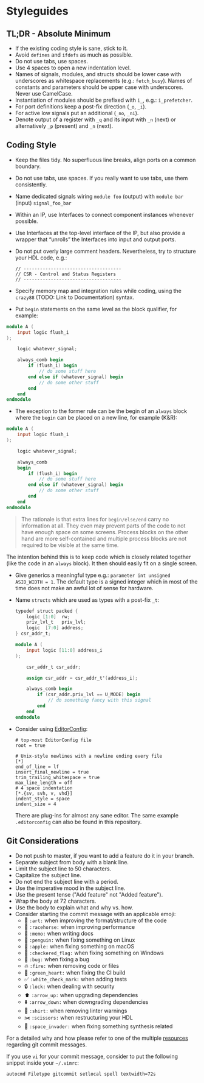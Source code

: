 # Styleguides

## TL;DR - Absolute Minimum

- If the existing coding style is sane, stick to it.
- Avoid `defines` and `ifdefs` as much as possible.
- Do not use tabs, use spaces.
- Use 4 spaces to open a new indentation level.
- Names of signals, modules, and structs should be lower case with underscores as whitespace replacements (e.g.: `fetch_busy`). Names of constants and parameters should be upper case with underscores. Never use CamelCase.
- Instantiation of modules should be prefixed with `i_`, e.g.: `i_prefetcher`.
- For port definitions keep a post-fix direction (`_o`, `_i`).
- For active low signals put an additional (`_no`, `_ni`).
- Denote output of a register with `_q` and its input with `_n` (next) or alternatively `_p` (present) and `_n` (next).

## Coding Style

- Keep the files tidy. No superfluous line breaks, align ports on a common boundary.
- Do not use tabs, use spaces. If you really want to use tabs, use them consistently.
- Name dedicated signals wiring `module foo` (output) with `module bar` (input) `signal_foo_bar`
- Within an IP, use Interfaces to connect component instances whenever possible.
- Use Interfaces at the top-level interface of the IP, but also provide a wrapper that “unrolls” the Interfaces into input and output ports.
- Do not put overly large comment headers. Nevertheless, try to structure your HDL code, e.g.:

    ```
    // ------------------------------------
    // CSR - Control and Status Registers
    // ------------------------------------
    ```

- Specify memory map and integration rules while coding, using the `crazy88` (TODO: Link to Documentation) syntax.
- Put `begin` statements on the same level as the block qualifier, for example:
```verilog
module A (
    input logic flush_i
);

    logic whatever_signal;

    always_comb begin
        if (flush_i) begin
            // do some stuff here
        end else if (whatever_signal) begin
            // do some other stuff
        end
    end
endmodule
```
- The exception to the former rule can be the begin of an `always` block where the `begin` can be placed on a new line, for example (K&R):
```verilog
module A (
    input logic flush_i
);

    logic whatever_signal;

    always_comb
    begin
        if (flush_i) begin
            // do some stuff here
        end else if (whatever_signal) begin
            // do some other stuff
        end
    end
endmodule
```
> The rationale is that extra lines for `begin/else/end` carry no information at all. They even may prevent parts of the code to not have enough space on some screens. Process blocks on the other hand are more self-contained and multiple process blocks are not required to be visible at the same time.

The intention behind this is to keep code which is closely related together (like the code in an `always` block). It then should easily fit on a single screen.
- Give generics a meaningful type e.g.: `parameter int unsigned ASID_WIDTH = 1`. The default type is a signed integer which in most of the time does not make an awful lot of sense for hardware.
-  Name `structs` which are used as types with a post-fix `_t`:
    ```verilog
    typedef struct packed {
        logic [1:0]  rw;
        priv_lvl_t   priv_lvl;
        logic  [7:0] address;
    } csr_addr_t;
    ```
    ```verilog
    module A (
        input logic [11:0] address_i
    );

        csr_addr_t csr_addr;

        assign csr_addr = csr_addr_t'(address_i);

        always_comb begin
            if (csr_addr.priv_lvl == U_MODE) begin
                // do something fancy with this signal
            end
        end
    endmodule
    ```
- Consider using [EditorConfig](http://editorconfig.org/):

    ```
    # top-most EditorConfig file
    root = true

    # Unix-style newlines with a newline ending every file
    [*]
    end_of_line = lf
    insert_final_newline = true
    trim_trailing_whitespace = true
    max_line_length = off
    # 4 space indentation
    [*.{sv, svh, v, vhd}]
    indent_style = space
    indent_size = 4
    ```

    There are plug-ins for almost any sane editor. The same example `.editorconfig` can also be found in this repository.

## Git Considerations

- Do not push to master, if you want to add a feature do it in your branch.
- Separate subject from body with a blank line.
- Limit the subject line to 50 characters.
- Capitalize the subject line.
- Do not end the subject line with a period.
- Use the imperative mood in the subject line.
- Use the present tense ("Add feature" not "Added feature").
- Wrap the body at 72 characters.
- Use the body to explain what and why vs. how.
- Consider starting the commit message with an applicable emoji:
    * :art: `:art:` when improving the format/structure of the code
    * :racehorse: `:racehorse:` when improving performance
    * :memo: `:memo:` when writing docs
    * :penguin: `:penguin:` when fixing something on Linux
    * :apple: `:apple:` when fixing something on macOS
    * :checkered_flag: `:checkered_flag:` when fixing something on Windows
    * :bug: `:bug:` when fixing a bug
    * :fire: `:fire:` when removing code or files
    * :green_heart: `:green_heart:` when fixing the CI build
    * :white_check_mark: `:white_check_mark:` when adding tests
    * :lock: `:lock:` when dealing with security
    * :arrow_up: `:arrow_up:` when upgrading dependencies
    * :arrow_down: `:arrow_down:` when downgrading dependencies
    * :shirt: `:shirt:` when removing linter warnings
    * :scissors: `:scissors:` when restructuring your HDL
    * :space_invader: `:space_invader:` when fixing something synthesis related

For a detailed why and how please refer to one of the multiple [resources](https://chris.beams.io/posts/git-commit/) regarding git commit messages.

If you use `vi` for your commit message, consider to put the following snippet inside your `~/.vimrc`:
```
autocmd Filetype gitcommit setlocal spell textwidth=72s
```
